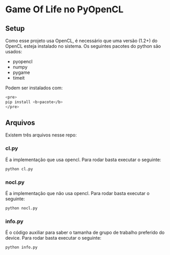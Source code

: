 # Game Of Life no PyOpenCL

## Setup

Como esse projeto usa OpenCL, é necessário que uma versão (1.2+) do OpenCL esteja instalado no sistema.
Os seguintes pacotes do python são usados:

* pyopencl 
* numpy 
* pygame
* timeit

Podem ser instalados com:
```bash
<pre>
pip install <b>pacote</b>
</pre>
```

## Arquivos

Existem três arquivos nesse repo:
	
### cl.py

É a implementação que usa opencl. Para rodar basta executar o seguinte:

```bash
python cl.py
```

### nocl.py

É a implementação que não usa opencl. Para rodar basta executar o seguinte:

```bash
python nocl.py
```

### info.py

É o código auxiliar para saber o tamanha de grupo de trabalho preferido do device. Para rodar basta executar o seguinte:

```bash
python info.py
```